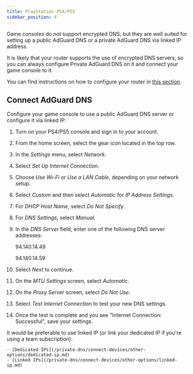 ```yaml
---
title: PlayStation PS4/PS5
sidebar_position: 4
---
```


Game consoles do not support encrypted DNS, but they are well suited for setting up a public AdGuard DNS or a private AdGuard DNS via linked IP address.

It is likely that your router supports the use of encrypted DNS servers, so you can always configure Private AdGuard DNS on it and connect your game console to it.

You can find instructions on how to configure your router in [this section](/private-dns/connect-devices/routers/routers.md).

## Connect AdGuard DNS

Configure your game console to use a public AdGuard DNS server or configure it via linked IP:

1. Turn on your PS4/PS5 console and sign in to your account.
1. From the home screen, select the gear icon located in the top row.
1. In the *Settings* menu, select *Network*.
1. Select *Set Up Internet Connection*.
1. Choose *Use Wi-Fi* or *Use a LAN Cable*, depending on your network setup.
1. Select *Custom* and then select *Automatic* for *IP Address Settings*.
1. For *DHCP Host Name*, select *Do Not Specify*.
1. For *DNS Settings*, select *Manual*.
1. In the *DNS Server* field, enter one of the following DNS server addresses:

    94.140.14.49

    94.140.14.59

1. Select *Next* to continue.
1. On the *MTU Settings* screen, select *Automatic*.
1. On the *Proxy Server* screen, select *Do Not Use*.
1. Select *Test Internet Connection* to test your new DNS settings.
1. Once the test is complete and you see "Internet Connection: Successful", save your settings.

It would be preferable to use linked IP (or link your dedicated IP if you're using a team subscription):

    - [Dedicated IPs](/private-dns/connect-devices/other-options/dedicated-ip.md)
    - [Linked IPs](/private-dns/connect-devices/other-options/linked-ip.md)

